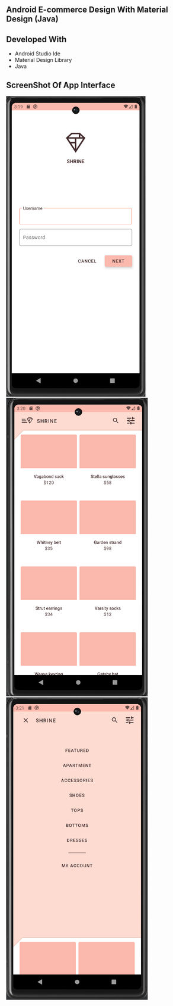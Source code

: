 ## Android E-commerce Design With Material Design (Java)
## Developed With
* Android Studio Ide
* Material Design Library
* Java 
## ScreenShot Of App Interface
![Screenshot](LoginPage.png)
![Screenshot](ProductPage.png)
![Screenshot](MenuPage.png)


